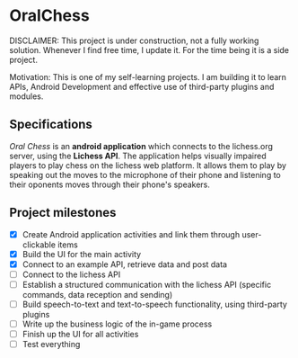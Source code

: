 # OralChess
DISCLAIMER: This project is under construction, not a fully working solution. Whenever I find free time, I update it. For the time being it is a side project.

Motivation: This is one of my self-learning projects. I am building it to learn APIs, Android Development and effective use of third-party plugins and modules.

## Specifications

*Oral Chess* is an **android application** which connects to the lichess.org server, using the **Lichess API**. 
The application helps visually impaired players to play chess on the lichess web platform.
It allows them to play by speaking out the moves to the microphone of their phone and listening to their oponents moves through 
their phone's speakers.

## Project milestones

- [x] Create Android application activities and link them through user-clickable items
- [x] Build the UI for the main activity
- [x] Connect to an example API, retrieve data and post data
- [ ] Connect to the lichess API
- [ ] Establish a structured communication with the lichess API (specific commands, data reception and sending)
- [ ] Build speech-to-text and text-to-speech functionality, using third-party plugins
- [ ] Write up the business logic of the in-game process
- [ ] Finish up the UI for all activities
- [ ] Test everything
